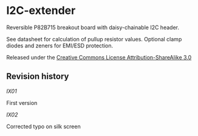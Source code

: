 I2C-extender
============

Reversible P82B715 breakout board with daisy-chainable I2C header.

See datasheet for calculation of pullup resistor values. Optional clamp diodes and zeners for EMI/ESD protection. 

Released under the [Creative Commons License Attribution-ShareAlike 3.0](http://creativecommons.org/licenses/by-sa/3.0/)


Revision history
----------------

_IX01_

First version

_IX02_

Corrected typo on silk screen
